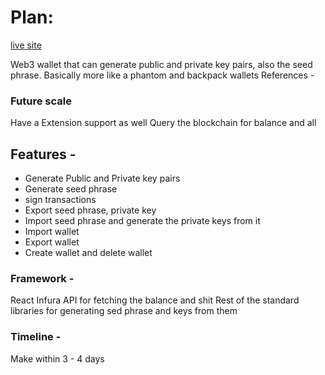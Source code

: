 # Plan:
[live site](https://web3-wallet-theta.vercel.app/)

Web3 wallet that can generate public and private key pairs, also the seed phrase.
Basically more like a phantom and backpack wallets
References - 

### Future scale
Have a Extension support as well
Query the blockchain for balance and all

## Features -
- Generate Public and Private key pairs
- Generate seed phrase
- sign transactions 
- Export seed phrase, private key 
- Import seed phrase and generate the private keys from it
- Import wallet 
- Export wallet 
- Create wallet and delete wallet 

### Framework -
React
Infura API for fetching the balance and shit
Rest of the standard libraries for generating sed phrase and keys from them

### Timeline - 
Make within 3 - 4 days

